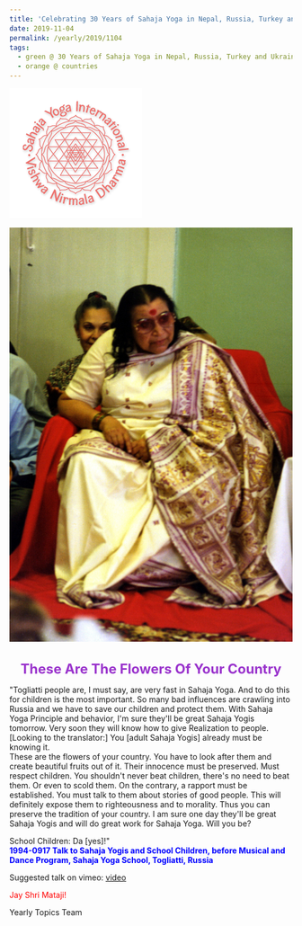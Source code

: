 ```yaml
---
title: 'Celebrating 30 Years of Sahaja Yoga in Nepal, Russia, Turkey and Ukraine, Post 21'
date: 2019-11-04
permalink: /yearly/2019/1104
tags:
  - green @ 30 Years of Sahaja Yoga in Nepal, Russia, Turkey and Ukraine
  - orange @ countries
---
```


![PICTURE 9](/images/image9.png)

<div style="text-align: center"><img src="/images/image245.png" /></div>

<!-- ![PICTURE 44](/images/image.png),width="500" -->

<br>
<p style="color:DarkOrchid; text-align:center">
<font size="+2"><b>These Are The Flowers Of Your Country</b><br></font>
</p>

<p>
"Togliatti people are, I must say, are very fast in Sahaja Yoga. And to do this for children is the most important. So many bad influences are crawling into Russia and we have to save our children and protect them. With Sahaja Yoga Principle and behavior, I'm sure they'll be great Sahaja Yogis tomorrow. Very soon they will know how to give Realization to people. [Looking to the translator:] You [adult Sahaja Yogis] already must be knowing it.<br>
These are the flowers of your country. You have to look after them and create beautiful fruits out of it. Their innocence must be preserved. Must respect children. You shouldn't never beat children, there's no need to beat them. Or even to scold them. On the contrary, a rapport must be established. You must talk to them about stories of good people. This will definitely expose them to righteousness and to morality. Thus you can preserve the tradition of your country. I am sure one day they'll be great Sahaja Yogis and will do great work for Sahaja Yoga. Will you be?<br>

School Children: Dа [yes]!"<br>
<font color="blue"><b>1994-0917 Talk to Sahaja Yogis and School Children, before Musical and Dance Program, Sahaja Yoga School, Togliatti, Russia</b></font><br>
</p>

Suggested talk on vimeo: <a href="https://vimeo.com/28757771"> video</a><br>

<p style="color:red;">Jay Shri Mataji!<br></p>

Yearly Topics Team